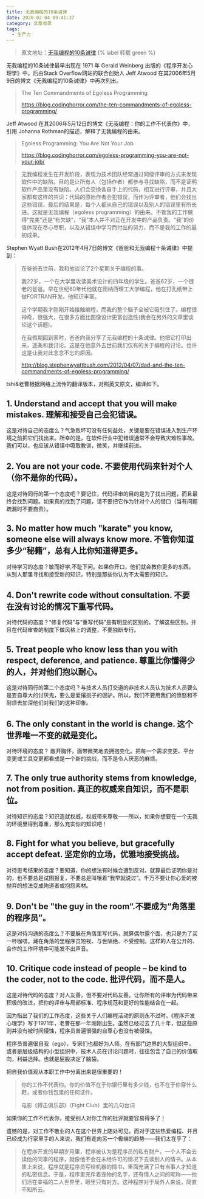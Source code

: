 ```yaml
---
title: 无我编程的10条诫律
date: 2020-02-04 09:41:37
category: 文章收录
tags:
  - 生产力
---
```


> 原文地址：[无我编程的10条诫律](https://mp.weixin.qq.com/s/1ccYgHixRX1-7vOCGun2DA) {% label 转载 green %}

无我编程的10条诫律最早出现在 1971 年 Gerald Weinberg 出版的《程序开发心理学》中。后由Stack Overflow网站的联合创始人 Jeff Atwood 在其2006年5月9日的博文《无我编程的10条诫律》中再次列出。

> The Ten Commandments of Egoless Programming
>
> https://blog.codinghorror.com/the-ten-commandments-of-egoless-programming/


Jeff Atwood 在其2006年5月12日的博文《无我编程：你的工作不代表你》中，引用 Johanna Rothman的描述，解释了无我编程的由来。

> Egoless Programming: You Are Not Your Job
> 
> https://blog.codinghorror.com/egoless-programming-you-are-not-your-job/

>无我编程发生在开发阶段，表现为技术团队经常通过同级评审的方式来发现软件中的缺陷。目的是让所有人（包括作者）都参与寻找缺陷，而不是证明软件产品里没有缺陷。人们会交换各自手上的代码，相互进行评审，并且大家都有这样的共识：代码的原始作者会犯错误，而作为评审者，他们会找出这些错误。最后的结果是，每个人都从自己的错误以及别人的错误里有所长进。这就是无我编程（egoless programming）的由来。不管我的工作做得“完美”还是“有欠缺”，“我”本人并不对正在开发中的产品负责。“我”的价值体现在尽心尽职，以及从错误中学习而付出的努力，而不是我的工作的最初成果。

Stephen Wyatt Bush在2012年4月7日的博文《爸爸和无我编程十条诫律》中提到：

> 在爸爸去世前，我和他谈论了2个星期关于编程的事。 
> 
> 我22岁，一个在大学里攻读美术设计的四年级的学生。爸爸62岁，一个很老的爸爸。早在世纪60年代他就在田纳西理工大学编程，他在打孔纸带上做FORTRAN开发。他知识丰富。
> 
> 这个学期我才刚刚开始接触编程，而我的整个脑子全被它吸引住了。编程很神奇，很强大，在很多方面比图像设计更富创造性(我会在另外的文章里谈论这个话题)。 
> 
> 在我假期回到家时，爸爸向我分享了无我编程的十条诫律。他把它打印出来，逐条和我讨论。这是在他意外去世前我们仅有的关于编程的讨论。也许这是让我对此念念不忘的原因。
>
> http://blog.stephenwyattbush.com/2012/04/07/dad-and-the-ten-commandments-of-egoless-programming/

tshi&老曹根据网络上流传的翻译版本，对照英文原文，编译如下。

## 1. Understand and accept that you will make mistakes. 理解和接受自己会犯错误。

这是对待自己的态度么？气急败坏可没有任何益处，关键是要在错误进入到生产环境之前把它们找出来。所幸的是，在软件行业中犯错误通常不会导致灾难性事故。我们可以，也应该从错误中吸取教训，微笑，并继续前进。

## 2. You are not your code. 不要使用代码来针对个人（你不是你的代码）。

这是对待同行的第一个态度吧？要记住，代码评审的目的是为了找出问题，而且最终会找到问题。如果真的找到了问题，请不要把它作为针对个人的借口（当有问题疏漏时不要自责）。

## 3. No matter how much "karate" you know, someone else will always know more. 不管你知道多少“秘籍”，总有人比你知道得更多。

对待学习的态度？敏而好学,不耻下问。如果你开口，他们就会教你更多的东西。从别人那里寻找和接受新的知识，特别是那些你认为不太需要的知识。

## 4. Don't rewrite code without consultation. 不要在没有讨论的情况下重写代码。

对待代码的态度？“修复代码”与“重写代码”是有明显的区别的。了解这些区别，并且在代码审查的制度下做风格上的调整，不要独断专行。

## 5. Treat people who know less than you with respect, deference, and patience. 尊重比你懂得少的人，并对他们抱以耐心。

这是对待同行的第二个态度吗？与技术人员打交道的非技术人员认为技术人员要么是妄自尊大的讨厌鬼，要么是爱撂挑子的倔驴。所以，我们不要用我们的愤怒和不耐烦去加深他们对我们的这种印象。

## 6. The only constant in the world is change. 这个世界唯一不变的就是变化。

对待环境的态度？ 敞开胸怀，面带微笑地去拥抱变化。把每一个需求变更、平台变更或工具变更都看成是一个新的挑战，而不是令人厌恶的麻烦。

## 7. The only true authority stems from knowledge, not from position. 真正的权威来自知识，而不是职位。

对待知识的态度？知识造就权威，权威带来尊敬——所以，如果你想要在一个无我的环境里得到尊重，那么充实你的知识吧！

## 8. Fight for what you believe, but gracefully accept defeat. 坚定你的立场，优雅地接受挑战。

对待思考结果的态度？要知道，你的想法有时候会遭到反对。就算最后证明你是对的，也不要总是试图报复，不要总是叫嚷着“我早就说过”。千万不要让你心爱的被抛弃的想法变成殉道者或抱怨素材。

## 9. Don't be "the guy in the room“.不要成为“角落里的程序员”。

这是对待沟通的态度么？不要躲在角落里写代码，就算偶尔露个面，也只是为了买一杯咖啡。藏在角落的里程序员短视、与世隔绝、不受控制。这样的人在公开的、合作的工作环境中可能发不出声音。

## 10. Critique code instead of people – be kind to the coder, not to the code. 批评代码，而不是人。

这是对待代码的态度？对人友善，但不要对代码友善。让你所有的评审为代码带来积极的改进，把你的评审与局部标准、程序规范和更好的性能结合在一起。

因为指出了我们的工作态度，这些关于人们编程活动的原则永不过时。《程序开发心理学》写于1971年，老曹在那一年刚刚出生。虽然已经过去了几十年，但这些原则并没有被时间侵蚀，程序员普遍很强的自尊心也没有被侵蚀。

程序员普遍很自我（ego），专家们也都好为人师。在有部门边界的大型组织中，或者是层级结构的小型组织中，技术人员在讨论问题时，往往包含了自己的价值取向，利益选择。也就是屁股决定了脑袋。

把自我价值观从本职工作中分离出来是很重要的！

> 你的工作不代表你。你的价值不在于你银行里有多少钱，也不在于你穿什么鞋，或者你钱包里的任何证件。
> 
> 电影《搏击俱乐部》（Fight Club）里的几句台词

如果你的工作不代表你，接受别人对你工作的批评就要容易得多了！

遗憾的是，对工作不敬业的人在这个世界上随处可见。而对于这些热爱编程、并且已经成为行家里手的人来说，我们有走向另一个极端的趋势——我们太在乎了：

> 在程序开发的早期岁月里，程序被认为是程序员的私有财产。一个人不会去读他的同事的程序，就像他不会在未经许可的情况下去读别人的情书。从本质上来说，程序就是程序员写给机器的情书，里面充满了只有当事人才知道的私密信息。于是，程序里充斥着宠物的名字，还有情人之间的昵称——他们活在幸福的二人世界里，眼里只有对方。这种程序对于局外人来说，简直不知所云。
